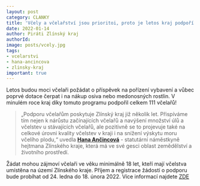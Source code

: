 ```yaml
---
layout: post
category: CLANKY
title: 'Včely a včelařství jsou prioritoi, proto je letos kraj podpoří milionem korun'
date: 2022-01-14
author: Piráti Zlínský kraj
authorId: 
image: posts/vcely.jpg
tags: 
- vcelarstvi
- hana-ancincova
- zlinsky-kraj
important: true
---
```


Letos budou moci včelaři požádat o příspěvek na pořízení vybavení a vůbec poprvé dotace čerpat i na nákup osiva nebo medonosných rostlin. V minulém roce kraj díky tomuto programu podpořil celkem 111 včelařů!

>„Podporu včelařům poskytuje Zlínský kraj již několik let. Přispíváme tím nejen k nárůstu začínajících včelařů a navýšení množství úlů a včelstev u stávajících včelařů, ale pozitivně se to projevuje také na celkové úrovni kvality včelstev v kraji i na snížení výskytu moru včelího plodu,“ uvedla **[Hana Ančincová](https://zlinsky.pirati.cz/lide/hana-ancincova/)** - statutární náměstkyně hejtmana Zlínského kraje, která má ve své gesci oblast zemědělství a životního prostředí.

Žádat mohou zájmoví včelaři ve věku minimálně 18 let, kteří mají včelstva umístěna na území Zlínského kraje. Příjem a registrace žádostí o podporu bude probíhat od 24. ledna do 18. února 2022. Více informací najdete [ZDE](https://bit.ly/ZLK_podporuje_vcelarstvi)

